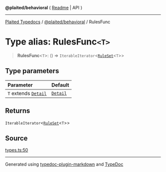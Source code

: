 **@plaited/behavioral** ( [Readme](../README.md) \| API )

***

[Plaited Typedocs](../../../modules.md) / [@plaited/behavioral](../modules.md) / RulesFunc

# Type alias: RulesFunc`<T>`

> **RulesFunc**\<`T`\>: () => `IterableIterator`\<[`RuleSet`](RuleSet.md)\<`T`\>\>

## Type parameters

| Parameter | Default |
| :------ | :------ |
| `T` extends [`Detail`](Detail.md) | [`Detail`](Detail.md) |

## Returns

`IterableIterator`\<[`RuleSet`](RuleSet.md)\<`T`\>\>

## Source

[types.ts:50](https://github.com/plaited/plaited/blob/317e868/libs/behavioral/src/types.ts#L50)

***

Generated using [typedoc-plugin-markdown](https://www.npmjs.com/package/typedoc-plugin-markdown) and [TypeDoc](https://typedoc.org/)
